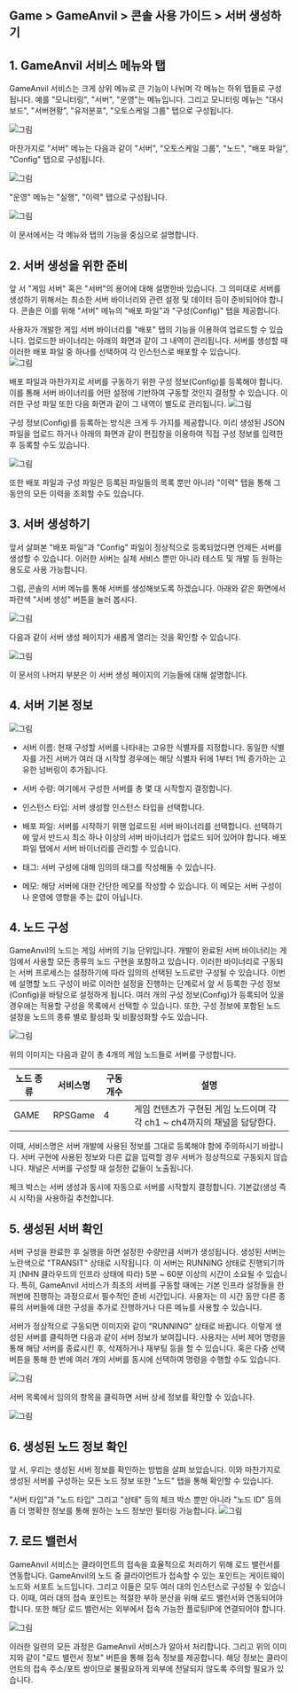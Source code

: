 ## Game > GameAnvil > 콘솔 사용 가이드 > 서버 생성하기

## 1. GameAnvil 서비스 메뉴와 탭

GameAnvil 서비스는 크게 상위 메뉴로 큰 기능이 나뉘며 각 메뉴는 하위 탭들로 구성됩니다. 예를 "모니터링", "서버", "운영"는 메뉴입니다. 그리고 모니터링 메뉴는 "대시보드", "서버현황", "유저분포", "오토스케일 그룹" 탭으로 구성됩니다.

![그림](https://static.toastoven.net/prod_gameanvil/images/console/new-server/menu-server-manage-1.png)

마찬가지로 "서버" 메뉴는 다음과 같이 "서버", "오토스케일 그룹", "노드", "배포 파일", "Config" 탭으로 구성됩니다.

![그림](https://static.toastoven.net/prod_gameanvil/images/console/new-server/menu-server-manage-2.png)

"운영" 메뉴는 "실행", "이력" 탭으로 구성됩니다.

![그림](https://static.toastoven.net/prod_gameanvil/images/console/new-server/menu-server-manage-3.png)

이 문서에서는 각 메뉴와 탭의 기능을 중심으로 설명합니다.


## 2. 서버 생성을 위한 준비

앞 서 "게임 서버" 혹은 "서버"의 용어에 대해 설명한바 있습니다. 그 의미대로 서버를 생성하기 위해서는 최소한 서버 바이너리와 관련 설정 및 데이터 등이 준비되어야 합니다. 콘솔은 이를 위해 "서버" 메뉴의 "배포 파일"과 "구성(Config)" 탭을 제공합니다. 

사용자가 개발한 게임 서버 바이너리를 "배포" 탭의 기능을 이용하여 업로드할 수 있습니다. 업로드한 바이너리는 아래의 화면과 같이 그 내역이 관리됩니다. 서버를 생성할 때 이러한 배포 파일 중 하나를 선택하여 각 인스턴스로 배포할 수 있습니다.  
![그림](./images/console/new-server/deploy.png)

배포 파일과 마찬가지로 서버를 구동하기 위한 구성 정보(Config)를 등록해야 합니다. 이를 통해 서버 바이너리를 어떤 설정에 기반하여 구동할 것인지 결정할 수 있습니다. 이러한 구성 파일 또한 다음 화면과 같이 그 내역이 별도로 관리됩니다. 
![그림](./images/console/new-server/config.png)

구성 정보(Config)를 등록하는 방식은 크게 두 가지를 제공합니다. 미리 생성된 JSON 파일을 업로드 하거나 아래의 화면과 같이 편집창을 이용하여 직접 구성 정보를 입력한 후 등록할 수도 있습니다.

![그림](./images/console/new-server/config-edit.png)

또한 배포 파일과 구성 파일은 등록된 파일들의 목록 뿐만 아니라 "이력" 탭을 통해 그 동안의 모든 이력을 조회할 수도 있습니다.


## 3. 서버 생성하기

앞서 살펴본 "배포 파일"과 "Config" 파일이 정상적으로 등록되었다면 언제든 서버를 생성할 수 있습니다. 이러한 서버는 실제 서비스 뿐만 아니라 테스트 및 개발 등 원하는 용도로 사용 가능합니다.

그럼, 콘솔의 서버 메뉴를 통해 서버를 생성해보도록 하겠습니다. 아래와 같은 화면에서 파란색 "서버 생성" 버튼을 눌러 봅시다.

![그림](https://static.toastoven.net/prod_gameanvil/images/console/new-server/create-01.png)


다음과 같이 서버 생성 페이지가 새롭게 열리는 것을 확인할 수 있습니다.

![그림](./images/console/new-server/create-new.png)

이 문서의 나머지 부분은 이 서버 생성 페이지의 기능들에 대해 설명합니다.


## 4. 서버 기본 정보

![그림](https://static.toastoven.net/prod_gameanvil/images/console/new-server/create-03.png)

* 서버 이름: 현재 구성할 서버를 나타내는 고유한 식별자를 지정합니다. 동일한 식별자를 가진 서버가 여러 대 시작할 경우에는 해당 식별자 뒤에 1부터 1씩 증가하는 고유한 넘버링이 추가됩니다.

* 서버 수량: 여기에서 구성한 서버를 총 몇 대 시작할지 결정합니다. 

* 인스턴스 타입: 서버 생성할 인스턴스 타입을 선택합니다.

* 배포 파일: 서버를 시작하기 위핸 업로드된 서버 바이너리를 선택합니다. 선택하기에 앞서 반드시 최소 하나 이상의 서버 바이너리가 업로드 되어 있어야 합니다. 배포 파일 탭에서 서버 바이너리를 관리할 수 있습니다.

* 태그: 서버 구성에 대해 임의의 태그를 작성해둘 수 있습니다.

* 메모: 해당 서버에 대한 간단한 메모를 작성할 수 있습니다. 이 메모는 서버 구성이나 운영에 영향을 주는 값이 아닙니다.

## 4. 노드 구성

GameAnvil의 노드는 게임 서버의 기능 단위입니다. 개발이 완료된 서버 바이너리는 게임에서 사용할 모든 종류의 노드 구현을 포함하고 있습니다. 이러한 바이너리로 구동되는 서버 프로세스는 설정하기에 따라 임의의 선택된 노드로만 구성될 수 있습니다. 이번에 설명할 노드 구성이 바로 이러한 설정을 진행하는 단계로서 앞 서 등록한 구성 정보(Config)을 바탕으로 설정하게 됩니다. 여러 개의 구성 정보(Config)가 등록되어 있을 경우에는 적용할 구성을 목록에서 선택할 수 있습니다. 또한, 구성 정보에 포함된 노드 설정을 노드의 종류 별로 활성화 및 비활성화할 수도 있습니다.

![그림](https://static.toastoven.net/prod_gameanvil/images/console/new-server/create-04.png)


위의 이미지는 다음과 같이 총 4개의 게임 노드들로 서버를 구성합니다.

| 노드 종류   | 서비스명    | 구동 개수 | 설명                                            |
|---------|---------|-------|-----------------------------------------------|
| GAME    | RPSGame | 4     | 게임 컨텐츠가 구현된 게임 노드이며 각각 ch1 ~ ch4까지의 채널을 담당한다. |



이때, 서비스명은 서버 개발에 사용된 정보를 그대로 등록해야 함에 주의하시기 바랍니다. 서버 구현에 사용된 정보와 다른 값을 입력할 경우 서버가 정상적으로 구동되지 않습니다. 채널은 서버를 구성할 때 설정한 값들이 노출됩니다.

체크 박스는 서버 생성과 동시에 자동으로 서버를 시작할지 결정합니다. 기본값(생성 즉시 시작)을 사용하길 추천합니다.

## 5. 생성된 서버 확인
서버 구성을 완료한 후 실행을 하면 설정한 수량만큼 서버가 생성됩니다. 생성된 서버는 노란색으로 "TRANSIT" 상태로 시작됩니다. 이 서버는 RUNNING 상태로 진행되기까지 (NHN 클라우드의 인프라 상태에 따라) 5분 ~ 60분 이상의 시간이 소요될 수 있습니다. 특히, GameAnvil 서비스가 최초의 서버를 구동할 때에는 기본 인프라 설정들을 한꺼번에 진행하는 과정으로서 필수적인 준비 시간입니다. 사용자는 이 시간 동안 다른 종류의 서버들에 대한 구성을 추가로 진행하거나 다른 메뉴를 사용할 수 있습니다. 

서버가 정상적으로 구동되면 이미지와 같이 "RUNNING" 상태로 바뀝니다. 이렇게 생성된 서버를 클릭하면 다음과 같이 서버 정보가 보여집니다. 사용자는 서버 제어 명령을 통해 해당 서버를 종료시킨 후, 삭제하거나 재부팅 등을 할 수 있습니다. 혹은 다중 선택 버튼을 통해 한 번에 여러 개의 서버를 동시에 선택하여 명령을 수행할 수도 있습니다.

![그림](./images/console/new-server/created.png)

서버 목록에서 임의의 항목을 클릭하면 서버 상세 정보를 확인할 수 있습니다.

![그림](./images/console/new-server/detail.png)


## 6. 생성된 노드 정보 확인

앞 서, 우리는 생성된 서버 정보를 확인하는 방법을 살펴 보았습니다. 이와 마찬가지로 생성된 서버를 구성하는 모든 노드 정보 또한 "노드" 탭을 통해 확인할 수 있습니다.

"서버 타입"과 "노드 타입" 그리고 "상태" 등의 체크 박스 뿐만 아니라 "노드 ID" 등의 좀 더 명확한 정보를 통해 원하는 노드 정보만 필터링 가능합니다. 
![그림](./images/console/new-server/node.png)

## 7. 로드 밸런서

GameAnvil 서비스는 클라이언트의 접속을 효율적으로 처리하기 위해 로드 밸런서를 연동합니다. GameAnvil의 노드 중 클라이언트가 접속할 수 있는 포인트는 게이트웨이 노드와 서포트 노드입니다. 그리고 이들은 모두 여러 대의 인스턴스로 구성될 수 있습니다. 이때, 여러 대의 접속 포인트는 적절한 부하 분산을 위해 로드 밸런서와 연동되어야 합니다. 또한 해당 로드 밸런서는 외부에서 접속 가능한 플로팅IP에 연결되어야 합니다.

![그림](./images/console/new-server/lb.png)

이러한 일련의 모든 과정은 GameAnvil 서비스가 알아서 처리합니다. 그리고 위의 이미지와 같이 "로드 밸런서 정보" 버튼을 통해 접속 정보를 제공합니다. 해당 정보는 클라이언트의 접속 주소/포트 쌍이므로 불필요하게 외부에 전달되지 않도록 주의할 필요가 있습니다.


